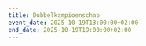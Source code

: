 ```yaml
---
title: Dubbelkampioenschap
event_date: 2025-10-19T13:00:00+02:00
end_date: 2025-10-19T19:00:00+02:00
---
```

